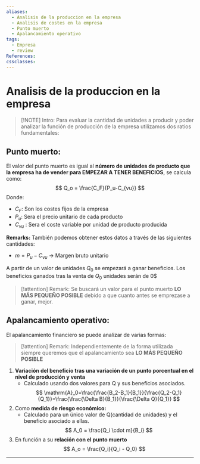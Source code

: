 ```yaml
---
aliases:
  - Analisis de la produccion en la empresa
  - Analisis de costes en la empresa
  - Punto muerto
  - Apalancamiento operativo
tags:
  - Empresa
  - review
References: 
cssclasses:
---
```

# Analisis de la produccion en la empresa

> [!NOTE] Intro:
> Para evaluar la cantidad de unidades a producir y poder analizar la función de producción de la empresa utilizamos dos ratios fundamentales: 
> 

## Punto muerto: 
El valor del punto muerto es igual al **número de unidades de producto que la empresa ha de vender para EMPEZAR A TENER BENEFICIOS**, se calcula como:
$$
Q_o = \frac{C_F}{P_u-C_{vu}}
$$
Donde:
+ $C_F$: Son los costes fijos de la empresa 
+ $P_u$: Sera el precio unitario de cada producto 
+ $C_{vu}$ : Sera el coste variable por unidad de producto producida

**Remarks:** 
También podemos obtener estos datos a través de las siguientes cantidades: 
+ $m = P_u - C_{vu}$ → Margen bruto unitario 

A partir de un valor de unidades $Q_0$ se empezará a ganar beneficios. Los beneficios ganados tras la venta de $Q_0$ unidades serán de 0$

> [!attention] Remark: 
> Se buscará un valor para el punto muerto **LO MÁS PEQUEÑO POSIBLE** debido a que cuanto antes se emprezase a ganar, mejor.
## Apalancamiento operativo: 
El apalancamiento financiero se puede analizar de varias formas: 

> [!attention] Remark: 
> Independientemente de la forma utilizada siempre queremos que el apalancamiento sea **LO MÁS PEQUEÑO POSIBLE** 

1. **Variación del beneficio tras una variación de un punto porcentual en el nivel de producción y venta**
   + Calculado usando dos valores para Q y sus beneficios asociados. 
$$
\mathrm{A}_0=\frac{\frac{B_2-B_1}{B_1}}{\frac{Q_2-Q_1}{Q_1}}=\frac{\frac{\Delta B}{B_1}}{\frac{\Delta Q}{Q_1}}
$$
2. Como **medida de riesgo económico:**
   + Calculado para un único valor de Q(cantidad de unidades) y el beneficio asociado a ellas. 
$$
A_0 = \frac{Q_i \cdot m}{B_i}
$$
3. En función a su **relación con el punto muerto**
$$
A_o = \frac{Q_i}{Q_i - Q_0}
$$

***